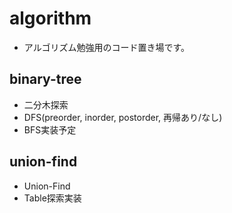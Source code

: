# algorithm
* アルゴリズム勉強用のコード置き場です。

## binary-tree
* 二分木探索
* DFS(preorder, inorder, postorder, 再帰あり/なし)
* BFS実装予定

## union-find
* Union-Find
* Table探索実装